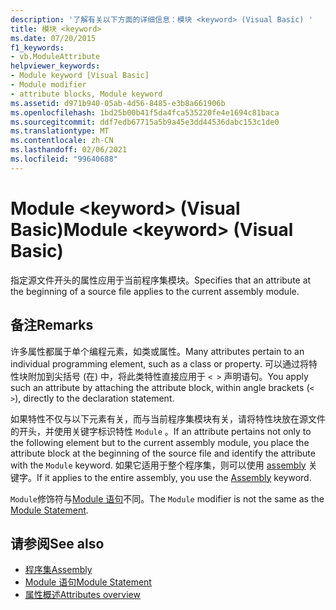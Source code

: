 ```yaml
---
description: '了解有关以下方面的详细信息：模块 <keyword> (Visual Basic) '
title: 模块 <keyword>
ms.date: 07/20/2015
f1_keywords:
- vb.ModuleAttribute
helpviewer_keywords:
- Module keyword [Visual Basic]
- Module modifier
- attribute blocks, Module keyword
ms.assetid: d971b940-05ab-4d56-8485-e3b8a661906b
ms.openlocfilehash: 1bd25b00b41f5da4fca535220fe4e1694c81baca
ms.sourcegitcommit: ddf7edb67715a5b9a45e3dd44536dabc153c1de0
ms.translationtype: MT
ms.contentlocale: zh-CN
ms.lasthandoff: 02/06/2021
ms.locfileid: "99640688"
---
```

# <a name="module-keyword-visual-basic"></a><span data-ttu-id="736ac-103">Module \<keyword> (Visual Basic)</span><span class="sxs-lookup"><span data-stu-id="736ac-103">Module \<keyword> (Visual Basic)</span></span>

<span data-ttu-id="736ac-104">指定源文件开头的属性应用于当前程序集模块。</span><span class="sxs-lookup"><span data-stu-id="736ac-104">Specifies that an attribute at the beginning of a source file applies to the current assembly module.</span></span>  
  
## <a name="remarks"></a><span data-ttu-id="736ac-105">备注</span><span class="sxs-lookup"><span data-stu-id="736ac-105">Remarks</span></span>  

 <span data-ttu-id="736ac-106">许多属性都属于单个编程元素，如类或属性。</span><span class="sxs-lookup"><span data-stu-id="736ac-106">Many attributes pertain to an individual programming element, such as a class or property.</span></span> <span data-ttu-id="736ac-107">可以通过将特性块附加到尖括号 (在) 中，将此类特性直接应用于 `< >` 声明语句。</span><span class="sxs-lookup"><span data-stu-id="736ac-107">You apply such an attribute by attaching the attribute block, within angle brackets (`< >`), directly to the declaration statement.</span></span>  
  
 <span data-ttu-id="736ac-108">如果特性不仅与以下元素有关，而与当前程序集模块有关，请将特性块放在源文件的开头，并使用关键字标识特性 `Module` 。</span><span class="sxs-lookup"><span data-stu-id="736ac-108">If an attribute pertains not only to the following element but to the current assembly module, you place the attribute block at the beginning of the source file and identify the attribute with the `Module` keyword.</span></span> <span data-ttu-id="736ac-109">如果它适用于整个程序集，则可以使用 [assembly](assembly.md) 关键字。</span><span class="sxs-lookup"><span data-stu-id="736ac-109">If it applies to the entire assembly, you use the [Assembly](assembly.md) keyword.</span></span>  
  
 <span data-ttu-id="736ac-110">`Module`修饰符与[Module 语句](../statements/module-statement.md)不同。</span><span class="sxs-lookup"><span data-stu-id="736ac-110">The `Module` modifier is not the same as the [Module Statement](../statements/module-statement.md).</span></span>  
  
## <a name="see-also"></a><span data-ttu-id="736ac-111">请参阅</span><span class="sxs-lookup"><span data-stu-id="736ac-111">See also</span></span>

- [<span data-ttu-id="736ac-112">程序集</span><span class="sxs-lookup"><span data-stu-id="736ac-112">Assembly</span></span>](assembly.md)
- [<span data-ttu-id="736ac-113">Module 语句</span><span class="sxs-lookup"><span data-stu-id="736ac-113">Module Statement</span></span>](../statements/module-statement.md)
- [<span data-ttu-id="736ac-114">属性概述</span><span class="sxs-lookup"><span data-stu-id="736ac-114">Attributes overview</span></span>](../../programming-guide/concepts/attributes/index.md)
